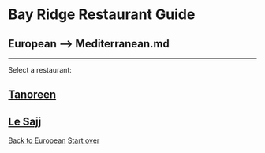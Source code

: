 # Bay Ridge Restaurant Guide
## European --> Mediterranean.md

---
Select a restaurant:
## [Tanoreen](https://tanoreen.com)
## [Le Sajj](https://lesajjbk.com)

[Back to European](european.md)
[Start over](../home.md)

